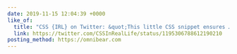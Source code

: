 ```yaml
---
date: 2019-11-15 12:04:39 +0000
like_of:
  title: "CSS {IRL} on Twitter: &quot;This little CSS snippet ensures …"
  link: https://twitter.com/CSSInRealLife/status/1195306788612190210
posting_method: https://omnibear.com
---
```

